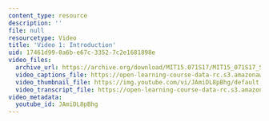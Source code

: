 ```yaml
---
content_type: resource
description: ''
file: null
resourcetype: Video
title: 'Video 1: Introduction'
uid: 17461d99-0a6b-e67c-3352-7c2e1681898e
video_files:
  archive_url: https://archive.org/download/MIT15.071S17/MIT15_071S17_Session_7.4.02_300k.mp4
  video_captions_file: https://open-learning-course-data-rc.s3.amazonaws.com/15-071-the-analytics-edge-spring-2017/b1eec0d3167557a9a366fd4ff1d5aade_JAmiDL8pBhg.vtt
  video_thumbnail_file: https://img.youtube.com/vi/JAmiDL8pBhg/default.jpg
  video_transcript_file: https://open-learning-course-data-rc.s3.amazonaws.com/15-071-the-analytics-edge-spring-2017/917b34981f348944d5c723f60ae936e7_JAmiDL8pBhg.pdf
video_metadata:
  youtube_id: JAmiDL8pBhg
---
```

